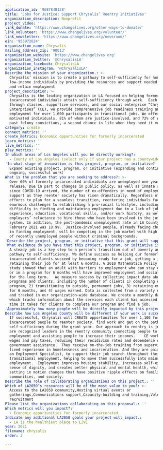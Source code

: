 ```yaml
---
application_id: '9687848138'
title: 'Jobs for Justice: Support Chrysalis’ Reentry Initiatives'
organization_description: Nonprofit
project_video: ''
link_donate: 'https://www.changelives.org/other-ways-to-donate/'
link_volunteer: 'https://www.changelives.org/volunteer/'
link_newsletter: 'https://www.changelives.org/newsroom/'
ein: '953972624'
organization_name: Chrysalis
mailing_address_zip: '90013'
organization_website: 'https://www.changelives.org'
organization_twitter: '@ChrysalisLA'
organization_facebook: ChrysalisLA
organization_instagram: '@ChrysalisLA'
Describe the mission of your organization.: >-
  Chrysalis’ mission is to create a pathway to self-sufficiency for homeless and
  low-income individuals by providing the resources and support needed to find
  and retain employment
project_description: >-
  Chrysalis is the leading organization in LA focused on helping formerly
  incarcerated individuals attain self-sufficiency through work.  Each year,
  through classes, supportive services, and our social enterprise “Chrysalis
  Enterprises” (CE), we provide comprehensive job readiness training and
  employment for over 1,600 participants in transitional jobs. We offer these
  motivated individuals, 81% of whom are justice-involved, and 72% of whom have
  past felony convictions, a second chance in life when they need it most. 
category: create
connect_metrics: ''
create_metrics: Economic opportunities for formerly incarcerated
learn_metrics: ''
live_metrics: ''
play_metrics: ''
In which areas of Los Angeles will you be directly working?:
  - County of Los Angeles (select only if your project has a countywide benefit)
'In what stage of innovation is this project, program, or initiative?': >-
  Expand existing project, program, or initiative (expanding and continuing
  ongoing, successful work)
What is the problem that you are seeking to address?: >-
  Over 60% of formerly incarcerated individuals are unemployed one year after
  release. Due in part to changes in public policy, as well as inmate releases
  since COVID-19 arrived, the number of ex-offenders in need of employment
  support as they reenter society has risen dramatically. Regardless of the
  efforts to plan for a seamless transition, reentering individuals face
  enormous challenges to establishing a pro-social lifestyle, including
  difficulty in finding and maintaining employment due to a lack of job search
  experience, education, vocational skills, and/or work history, as well as
  employers’ reluctance to hire those who have been involved in the justice
  system. In addition, the post-pandemic unemployment rate in LA County in
  February 2021 was 10.9%.  Justice-involved people, already facing challenges
  in finding employment, will be competing in the job market with high numbers
  of recently unemployed people without criminal backgrounds.
'Describe the project, program, or initiative that this grant will support to address the problem identified.': "For clients with significant barriers to employment, Chrysalis offers paid, transitional employment with our in-house businesses to get them started on the road to permanent, outside employment. Transitional jobs deliver marketable experience and occupational skills while providing a closely supervised, supportive working environment that allows clients to demonstrate and practice their hard and soft skills.   Chrysalis Enterprise Businesses include:   •\tChrysalis Works: a professional street maintenance company, providing work experience in trash and recycling pick-up, landscaping, graffiti removal, hauling, and street sweeping.   •\tChrysalis Roads: employs people with justice system involvement to do litter abatement and freeway maintenance with Caltrans.  •\tChrysalis Staffing: a temp to permanent staffing agency that allows clients to re-enter the job market through short-term, full-time, and part-time work assignments in administrative office support, property management, and janitorial services, among others  Throughout the pandemic, our CE businesses have been deemed essential. We have even been able to identify new opportunities for transitional jobs, such as providing support for Project Roomkey Program, which is placing high-risk people experiencing homeless in hotels and motels during the COVID-19 crisis.   "
'What evidence do you have that this project, program, or initiative is or will be successful, and how will you define and measure success?': >-
  A steady job is a key step to a person’s transition out of poverty and onto a
  pathway to self-sufficiency. We define success as helping our formerly
  incarcerated clients succeed by becoming ready for a job, getting a job, and
  retaining their job for at least 6 months. A 2010 Mathematica Policy Research
  study showed that an adult with barriers to employment who can stay employed
  or in a program for 6 months will have improved employment and social outcomes
  for the long term.   We measure success by collecting impact data about our
  programs and clients, including the number of clients 1) completing our
  program, 2) transitioning to outside, permanent jobs, 3) retaining employment
  for 6 months, and 4) wages earned. Data is collected from a variety of sources
  and tracked in our organization-wide database. We create a monthly dashboard,
  which tracks information about the services each client has accessed and the
  time it takes for clients to complete our program and find a job.  
'Approximately how many people will be directly impacted by this project, program, or initiative?': '1500'
Describe how Los Angeles County will be different if your work is successful.: >-
  If successful, Chrysalis will CREATE opportunities for over 1,100 formerly
  incarcerated people to reenter society, find work and get on the path to
  self-sufficiency during the grant year. Our approach to reentry is jobs.  We
  are recognized leaders in the reentry community connecting people to
  employment and assisting people to increase their incomes.    CE workers earn
  wages and pay taxes, reducing their recidivism rates and dependence on
  government assistance.  They receive on-the-job training from supervisors with
  lived experience in homelessness and incarceration. And they are paired with
  an Employment Specialist, to support their job search throughout their
  transitional employment, helping to move them successfully into mainstream
  employment.  Employment improves housing stability, increases self-esteem and
  sense of dignity, and creates better physical and mental health, while also
  setting in motion changes that have positive ripple effects on families,
  communities, and society.  
Describe the role of collaborating organizations on this project.: ''
Which of LA2050’s resources will be of the most value to you?: >-
  Access to the LA2050 community,Hosting virtual events or
  gatherings,Communications support,Capacity-building and training,Volunteer
  recruitment
Please list the organizations collaborating on this proposal.: ''
Which metrics will you impact?:
  - Economic opportunities for formerly incarcerated
Indicate any additional LA2050 goals your project will impact.:
  - LA is the healthiest place to LIVE
year: 2021
filename: chrysalis
order: 3

---
```

